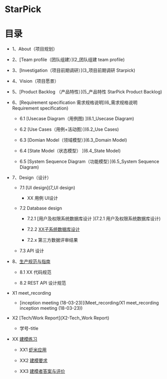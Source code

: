 # StarPick

# [](#TOC)目录
 
* 1、About（项目规划）

* 2、[Team profile（团队组建）](2_团队组建 team profile)

* 3、[Investigation（项目前期调研）](3_项目前期调研 Starpick)

* 4、Vision（项目愿景）

* 5、[Product Backlog （产品特性）](5_产品特性 StarPick Product Backlog)

* 6、[Requirement specification 需求规格说明](6_需求规格说明 Requirement specification)

  - 6.1 [Usecase Diagram（用例图) ](6.1_Usecase Diagram)

  - 6.2 [Use Cases（用例+活动图）](6.2_Use Cases)

  - 6.3 [Domian Model（领域模型）](6.3_Domain Model)

  - 6.4 [State Model（状态模型） ](6.4_State Model)

  - 6.5 [System Sequence Diagram（功能模型）](6.5_System Sequence Diagram)

* 7、Design（设计）

  - 7.1 [UI design](7_UI design)
 
     - XX 用例 UI设计

  - 7.2 Database design

     - 7.2.1 [用户及权限系统数据库设计 ](7.2.1 用户及权限系统数据库设计)

     - 7.2.2 [XX子系统数据库设计](7.2.2数据库设计)

     - 7.2.x 第三方数据评审结果

  - 7.3 API 设计

* 8、[生产规范与指南](8_生产规范与指南)  

  - 8.1 XX 代码规范

  - 8.2 REST API 设计规范

* X1 meet_recording

  - [inception meeting (18-03-23)](Meet_recording/X1 meet_recording inception meeting (18-03-23))

* X2 [Tech/Work Report](X2-Tech_Work Report)

   - 学号-title
  
* XX [建模练习](XX建模练习)

  - XX1 [虾米应用](XX建模练习/XX1_虾米音乐文档.md)
 
  - XX2 [建模要求](XX建模练习/XX2_建模要求.md)
 
  - XX3 [建模者答案与评价](XX建模练习/XX3_建模者答案与评价.md)
